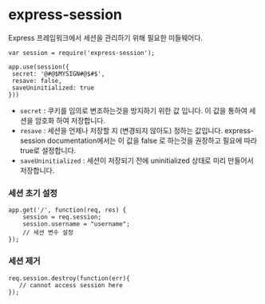 # express-session 

Express 프레임워크에서 세션을 관리하기 위해 필요한 미들웨어다. 

```
var session = require('express-session');

app.use(session({
 secret: '@#@$MYSIGN#@$#$',
 resave: false,
 saveUninitialized: true
}))
```
- `secret` : 쿠키를 임의로 변조하는것을 방지하기 위한 값 입니다. 이 값을 통하여 세션을 암호화 하여 저장합니다.
- `resave` : 세션을 언제나 저장할 지 (변경되지 않아도) 정하는 값입니다. express-session documentation에서는 이 값을 false 로 하는것을 권장하고 필요에 따라 true로 설정합니다.
- `saveUninitialized` : 세션이 저장되기 전에 uninitialized 상태로 미리 만들어서 저장합니다.

### 세션 초기 설정
```
app.get('/', function(req, res) {
    session = req.session;
    session.username = "username";
    // 세션 변수 설정
});
```

### 세션 제거
```
req.session.destroy(function(err){
   // cannot access session here
});
```

